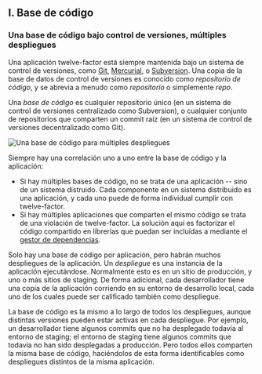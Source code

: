 ## I. Base de código
### Una base de código bajo control de versiones, múltiples despliegues

Una aplicación twelve-factor está siempre mantenida bajo un sistema de control de versiones, como [Git](http://git-scm.com/), [Mercurial](http://mercurial.selenic.com/), o [Subversion](http://subversion.apache.org/).  Una copia de la base de datos de control de versiones es conocido como *repositorio de código*, y se abrevia a menudo como *repositorio* o simplemente *repo*.

Una *base de código* es cualquier repositorio único (en un sistema de control de versiones centralizado como Subversion), o cualquier conjunto de repositorios que comparten un commit raíz (en un sistema de control de versiones decentralizado como Git).

![Una base de código para múltiples despliegues](/images/codebase-deploys.png)

Siempre hay una correlación uno a uno entre la base de código y la aplicación:

* Si hay múltiples bases de código, no se trata de una aplicación -- sino de un sistema distruido.  Cada componente en un sistema distribuido es una aplicación, y cada uno puede de forma individual cumplir con twelve-factor.
* Si hay múltiples aplicaciones que comparten el mismo código se trata de una violación de twelve-factor.  La solución aquí es factorizar el código compartido en librerías que puedan ser incluídas a mediante el [gestor de dependencias](./dependencies).

Solo hay una base de código por aplicación, pero habrán muchos despliegues de la aplicación.  Un *despliegue* es una instancia de la aplicación ejecutándose.  Normalmente esto es en un sitio de producción, y uno o más sitios de staging.  De forma adicional, cada desarrollador tiene una copia de la aplicación corriendo en su entorno de desarrollo local, cada uno de los cuales puede ser calificado también como despliegue.

La base de código es la mismo a lo largo de todos los despliegues, aunque distintas versiones pueden estar activas en cada despliegue.  Por ejemplo, un desarrollador tiene algunos commits que no ha desplegado todavía al entorno de staging; el entorno de staging tiene algunos commits que todavía no han sido desplegadas a producción.  Pero todos ellos comparten la misma base de código, haciéndolos de esta forma identificables como despliegues distintos de la misma aplicación.

